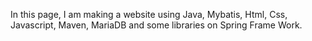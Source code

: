 In this page, 
I am making a website using Java, Mybatis, Html, Css, Javascript, Maven, MariaDB and some libraries on Spring Frame Work.